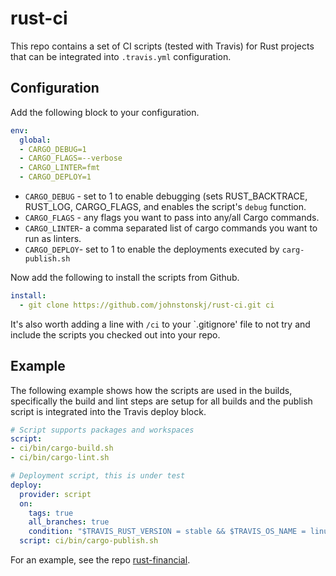 # rust-ci

This repo contains a set of CI scripts (tested with Travis) for 
Rust projects that can be integrated into `.travis.yml` 
configuration.

## Configuration

Add the following block to your configuration.

``` yaml
env:
  global:
  - CARGO_DEBUG=1
  - CARGO_FLAGS=--verbose
  - CARGO_LINTER=fmt
  - CARGO_DEPLOY=1
```

* `CARGO_DEBUG` - set to 1 to enable debugging (sets RUST_BACKTRACE,
  RUST_LOG, CARGO_FLAGS, and enables the script's `debug` function.
* `CARGO_FLAGS` - any flags you want to pass into any/all Cargo
  commands.
* `CARGO_LINTER`- a comma separated list of cargo commands you want
  to run as linters. 
* `CARGO_DEPLOY`- set to 1 to enable the deployments executed by
  `carg-publish.sh`

Now add the following to install the scripts from Github.

``` yaml
install:
  - git clone https://github.com/johnstonskj/rust-ci.git ci
```

It's also worth adding a line with `/ci` to your `.gitignore' file
to not try and include the scripts you checked out into your repo.

## Example

The following example shows how the scripts are used in the builds,
specifically the build and lint steps are setup for all builds and
the publish script is integrated into the Travis deploy block.

``` yaml
# Script supports packages and workspaces
script:
- ci/bin/cargo-build.sh
- ci/bin/cargo-lint.sh

# Deployment script, this is under test
deploy:
  provider: script
  on:
    tags: true
    all_branches: true
    condition: "$TRAVIS_RUST_VERSION = stable && $TRAVIS_OS_NAME = linux && $CARGO_DEPLOY = 1"
  script: ci/bin/cargo-publish.sh
```

For an example, see the repo [rust-financial](https://github.com/johnstonskj/rust-financial).
